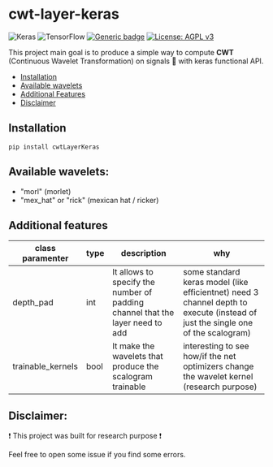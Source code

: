 # cwt-layer-keras

<img alt="Keras" src="https://img.shields.io/badge/Keras-%23D00000.svg?&style=for-the-badge&logo=Keras&logoColor=white"/> <img alt="TensorFlow" src="https://img.shields.io/badge/TensorFlow-%23FF6F00.svg?&style=for-the-badge&logo=TensorFlow&logoColor=white" /> [![Generic badge](https://img.shields.io/badge/python-v3.6+-<COLOR>.svg)](https://www.python.org/download/releases/3.0/) [![License: AGPL v3](https://img.shields.io/badge/License-AGPL%20v3-blue.svg)](https://www.gnu.org/licenses/agpl-3.0) 

This project main goal is to produce a simple way to compute **CWT** (Continuous Wavelet Transformation) on signals :satellite: with keras functional API.

* [Installation](#installation)
* [Available wavelets](#available-wavelets)
* [Additional Features](#additional-features)
* [Disclaimer](#disclaimer)

## Installation
    pip install cwtLayerKeras

## Available wavelets:
* "morl" (morlet)
* "mex_hat" or "rick" (mexican hat / ricker)

## Additional features
class paramenter | type | description | why
--- | --- | --- | ---
depth_pad | int | It allows to specify the number of padding channel that the layer need to add | some standard keras model (like efficientnet) need 3 channel depth to execute (instead of just the single one of the scalogram)
trainable_kernels | bool | It make the wavelets that produce the scalogram trainable | interesting to see how/if the net optimizers change the wavelet kernel (research purpose)

## Disclaimer:
 :exclamation: This project was built for research purpose :exclamation:
 
 Feel free to open some issue if you find some errors.

